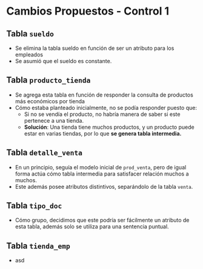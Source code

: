 # Cambios Propuestos - Control 1

## Tabla `sueldo`
- Se elimina la tabla sueldo en función de ser un atributo para los empleados
- Se asumió que el sueldo es constante.

## Tabla `producto_tienda`
- Se agrega esta tabla en función de responder la consulta de productos más económicos por tienda
- Cómo estaba planteado inicialmente, no se podía responder puesto que:
  - Si no se vendía el producto, no habría manera de saber si este pertenece a una tienda.
  - **Solución**: Una tienda tiene muchos productos, y un producto puede estar en varias tiendas, por lo que **se genera tabla intermedia.**

## Tabla `detalle_venta`
- En un principio, seguía el modelo inicial de `prod_venta`, pero de igual forma actúa cómo tabla intermedia para satisfacer relación muchos a muchos.
- Este además posee atributos distintivos, separándolo de la tabla `venta`.

## Tabla `tipo_doc`
- Cómo grupo, decidimos que este podría ser fácilmente un atributo de esta tabla, además solo se utiliza para una sentencia puntual.

## Tabla `tienda_emp`
- asd